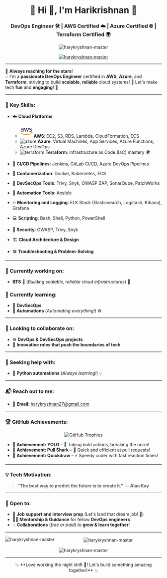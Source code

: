 <h1 align="center">🎉 Hi 👋, I'm Harikrishnan 🎉</h1>
<h3 align="center">DevOps Engineer 🛠️ | AWS Certified ☁️ | Azure Certified 🌐 | Terraform Certified 🌍</h3>

<p align="center"> 
  <img src="https://komarev.com/ghpvc/?username=harykryshnan-master&label=🎯%20Profile%20views&color=00FFAB&style=flat" alt="harykryshnan-master" />
</p>

<p align="center"> 
  <a href="https://github.com/ryo-ma/github-profile-trophy">
    <img src="https://github-profile-trophy.vercel.app/?username=harykryshnan-master&theme=radical&no-bg=true&no-frame=true" alt="harykryshnan-master" />
  </a>
</p>

---

🚀 **Always reaching for the stars**!  
💡 I'm a **passionate DevOps Engineer** certified in **AWS**, **Azure**, and **Terraform**, striving to build **scalable**, **reliable** cloud systems! 🌈 Let's make tech **fun** and **engaging**! 🎉

---

### 🌟 **Key Skills**:

- ☁️ **Cloud Platforms**:  
  - <img src="https://raw.githubusercontent.com/devicons/devicon/master/icons/amazonwebservices/amazonwebservices-original-wordmark.svg" alt="aws" width="40" height="40"/> **AWS**: EC2, S3, RDS, Lambda, CloudFormation, ECS  
  - <img src="https://www.vectorlogo.zone/logos/microsoft_azure/microsoft_azure-icon.svg" alt="azure" width="40" height="40"/> **Azure**: Virtual Machines, App Services, Azure Functions, Azure DevOps  
  - <img src="https://www.vectorlogo.zone/logos/terraformio/terraformio-icon.svg" alt="terraform" width="40" height="40"/> **Terraform**: Infrastructure as Code (IaC) mastery 🌍
  
- 🔄 **CI/CD Pipelines**: Jenkins, GitLab CI/CD, Azure DevOps Pipelines  
- 🐳 **Containerization**: Docker, Kubernetes, ECS  
- 🧠 **DevSecOps Tools**: Trivy, Snyk, OWASP ZAP, SonarQube, PatchWorks  
- 🔧 **Automation Tools**: Ansible  
- 🔥 **Monitoring and Logging**: ELK Stack (Elasticsearch, Logstash, Kibana), Grafana  
- 💻 **Scripting**: Bash, Shell, Python, PowerShell  
- 🔐 **Security**: OWASP, Trivy, Snyk  
- 🏗️ **Cloud Architecture & Design**  
- 🛠️ **Troubleshooting & Problem-Solving**

---

### 🎯 **Currently working on**:
- **BTS** 💼 (*Building scalable, reliable cloud infrastructures*) 🚀

### 🌱 **Currently learning**:
- 🔐 **DevSecOps**
- 🤖 **Automations** (*Automating everything!*) ⚙️

---

### 🎯 **Looking to collaborate on**:
- ⚙️ **DevOps & DevSecOps projects**
- 🧠 **Innovative roles that push the boundaries of tech**

---

### 🤝 **Seeking help with**:
- 🐍 **Python automations** (*Always learning!*) 💡

---

### 📬 **Reach out to me**:
- 📧 **Email**: harykryshnan27@gmail.com

---

### 🏆 **GitHub Achievements**:
<p align="center"> 
  <img src="https://github-profile-trophy.vercel.app/?username=harykryshnan-master&theme=onestar&no-frame=true&margin-w=15" alt="GitHub Trophies" />
</p>

- 🏅 **Achievement: YOLO** – 🚀 Taking bold actions, breaking the norm!  
- 🏅 **Achievement: Pull Shark** – 🌟 Quick and efficient at pull requests!  
- 🏅 **Achievement: Quickdraw** – ⚡ Speedy coder with fast reaction times!

---

### 💡 **Tech Motivation**:
> **"The best way to predict the future is to create it."** — **Alan Kay**

---

### 🚀 **Open to**:
- 💼 **Job support and interview prep** (Let's land that dream job! 🎯)
- 👨‍🏫 **Mentorship & Guidance** for fellow **DevOps engineers**
- 💡 **Collaborations** (*free or paid*) to **grow & learn together**!

---

<p align="center">
  <img align="left" src="https://github-readme-stats.vercel.app/api/top-langs?username=harykryshnan-master&show_icons=true&locale=en&layout=compact&theme=radical" alt="harykryshnan-master" />
</p>

<p align="center">
  <img align="center" src="https://github-readme-stats.vercel.app/api?username=harykryshnan-master&show_icons=true&locale=en&theme=highcontrast" alt="harykryshnan-master" />
</p>

<p align="center">
  <img align="center" src="https://github-readme-streak-stats.herokuapp.com/?user=harykryshnan-master&theme=tokyonight" alt="harykryshnan-master" />
</p>

---

<p align="center">💥 **Love working the night shift 🌙! Let's build something amazing together!** 💥</p>
